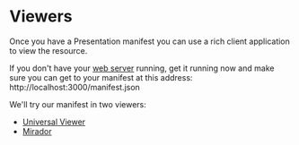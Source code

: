 # Viewers

Once you have a Presentation manifest you can use a rich client application to view the resource.

If you don't have your [web server](../preparation/web-server.md) running, get it running now and make sure you can get to your manifest at this address: http://localhost:3000/manifest.json

We'll try our manifest in two viewers:

- [Universal Viewer](universal-viewer.md)
- [Mirador](mirador.md)
